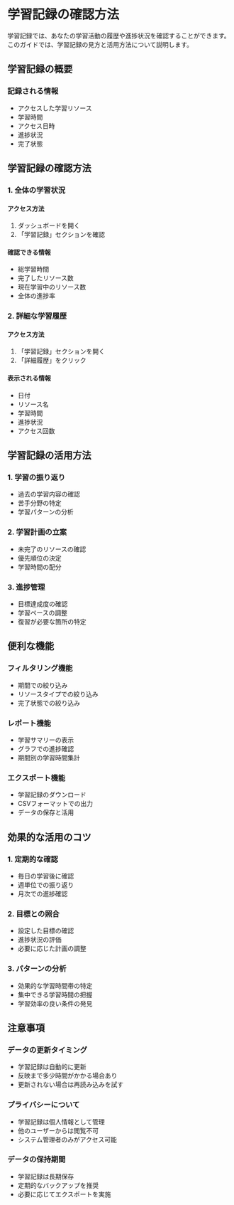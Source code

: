 # 学習記録の確認方法

学習記録では、あなたの学習活動の履歴や進捗状況を確認することができます。このガイドでは、学習記録の見方と活用方法について説明します。

## 学習記録の概要

### 記録される情報
- アクセスした学習リソース
- 学習時間
- アクセス日時
- 進捗状況
- 完了状態

## 学習記録の確認方法

### 1. 全体の学習状況

#### アクセス方法
1. ダッシュボードを開く
2. 「学習記録」セクションを確認

#### 確認できる情報
- 総学習時間
- 完了したリソース数
- 現在学習中のリソース数
- 全体の進捗率

### 2. 詳細な学習履歴

#### アクセス方法
1. 「学習記録」セクションを開く
2. 「詳細履歴」をクリック

#### 表示される情報
- 日付
- リソース名
- 学習時間
- 進捗状況
- アクセス回数

## 学習記録の活用方法

### 1. 学習の振り返り
- 過去の学習内容の確認
- 苦手分野の特定
- 学習パターンの分析

### 2. 学習計画の立案
- 未完了のリソースの確認
- 優先順位の決定
- 学習時間の配分

### 3. 進捗管理
- 目標達成度の確認
- 学習ペースの調整
- 復習が必要な箇所の特定

## 便利な機能

### フィルタリング機能
- 期間での絞り込み
- リソースタイプでの絞り込み
- 完了状態での絞り込み

### レポート機能
- 学習サマリーの表示
- グラフでの進捗確認
- 期間別の学習時間集計

### エクスポート機能
- 学習記録のダウンロード
- CSVフォーマットでの出力
- データの保存と活用

## 効果的な活用のコツ

### 1. 定期的な確認
- 毎日の学習後に確認
- 週単位での振り返り
- 月次での進捗確認

### 2. 目標との照合
- 設定した目標の確認
- 進捗状況の評価
- 必要に応じた計画の調整

### 3. パターンの分析
- 効果的な学習時間帯の特定
- 集中できる学習時間の把握
- 学習効率の良い条件の発見

## 注意事項

### データの更新タイミング
- 学習記録は自動的に更新
- 反映まで多少時間がかかる場合あり
- 更新されない場合は再読み込みを試す

### プライバシーについて
- 学習記録は個人情報として管理
- 他のユーザーからは閲覧不可
- システム管理者のみがアクセス可能

### データの保持期間
- 学習記録は長期保存
- 定期的なバックアップを推奨
- 必要に応じてエクスポートを実施